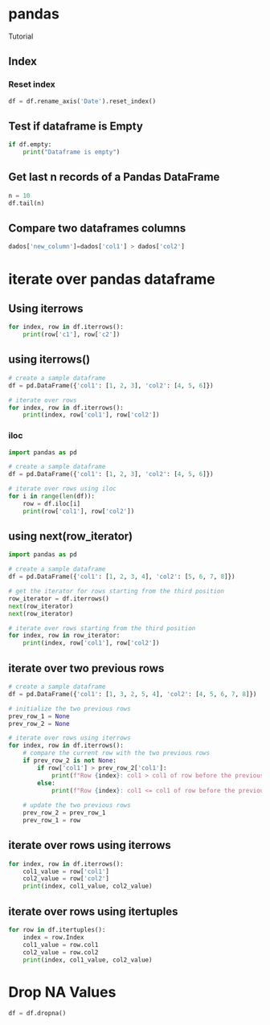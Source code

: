 # pandas
Tutorial

## Index
### Reset index 
```python
df = df.rename_axis('Date').reset_index()
```



## Test if dataframe is Empty
```python
if df.empty:
    print("Dataframe is empty")
```

    
## Get last n records of a Pandas DataFrame
```python
n = 10 
df.tail(n)
```

## Compare two dataframes columns 
```python
dados['new_column']=dados['col1'] > dados['col2']
```

# iterate over pandas dataframe
## Using iterrows
```python
for index, row in df.iterrows():
    print(row['c1'], row['c2'])
```    

## using iterrows()
```python
# create a sample dataframe
df = pd.DataFrame({'col1': [1, 2, 3], 'col2': [4, 5, 6]})

# iterate over rows
for index, row in df.iterrows():
    print(index, row['col1'], row['col2'])
```    

### iloc
```python
import pandas as pd

# create a sample dataframe
df = pd.DataFrame({'col1': [1, 2, 3], 'col2': [4, 5, 6]})

# iterate over rows using iloc
for i in range(len(df)):
    row = df.iloc[i]
    print(row['col1'], row['col2'])
``` 

## using next(row_iterator)
```python
import pandas as pd

# create a sample dataframe
df = pd.DataFrame({'col1': [1, 2, 3, 4], 'col2': [5, 6, 7, 8]})

# get the iterator for rows starting from the third position
row_iterator = df.iterrows()
next(row_iterator)
next(row_iterator)

# iterate over rows starting from the third position
for index, row in row_iterator:
    print(index, row['col1'], row['col2'])
```  

## iterate over two previous rows
```python
# create a sample dataframe
df = pd.DataFrame({'col1': [1, 3, 2, 5, 4], 'col2': [4, 5, 6, 7, 8]})

# initialize the two previous rows
prev_row_1 = None
prev_row_2 = None

# iterate over rows using iterrows
for index, row in df.iterrows():
    # compare the current row with the two previous rows
    if prev_row_2 is not None:
        if row['col1'] > prev_row_2['col1']:
            print(f"Row {index}: col1 > col1 of row before the previous row")
        else:
            print(f"Row {index}: col1 <= col1 of row before the previous row")
    
    # update the two previous rows
    prev_row_2 = prev_row_1
    prev_row_1 = row
```

## iterate over rows using iterrows
```python
for index, row in df.iterrows():
    col1_value = row['col1']
    col2_value = row['col2']
    print(index, col1_value, col2_value)
```
## iterate over rows using itertuples

```python
for row in df.itertuples():
    index = row.Index
    col1_value = row.col1
    col2_value = row.col2
    print(index, col1_value, col2_value)
```

# Drop NA Values
```python
df = df.dropna()
```
